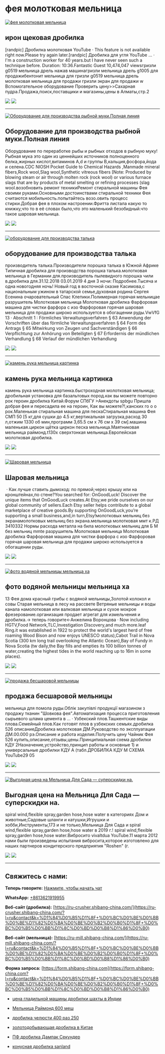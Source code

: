 # фея молотковая мельница

<a href="https://swt.shibang-china.com/?l=ru&img&k=%D1%84%D0%B5%D1%8F+%D0%BC%D0%BE%D0%BB%D0%BE%D1%82%D0%BA%D0%BE%D0%B2%D0%B0%D1%8F+%D0%BC%D0%B5%D0%BB%D1%8C%D0%BD%D0%B8%D1%86%D0%B0" target="_blank">![фея молотковая мельница](http://static.shibang-china.com/all-800x300/191.jpg)</a>

## ирон щековая дробилка
[randpic] Дробилка молотковая YouTube &#183; This feature is not available right now.Please try again later.[randpic] Дробилка для угля YouTube …&nbsp;&#0183;&#32;I'm a construction worker for 40 years.but I have never seen such a technique before. Duration: 10:36.Fantastic Guest 10,474,047 viewsгризли g0519 мельница дрель нажав машинагризли мельница дрель g1005 для продажибентонит мельница для гризли g0519 мельница дрель молотковая мельница для продажи гризли экран для продажи w Вспомогательное оборудование Проверить цену&gt;&gt;Сахарная пудра.Продажа,поиск,поставщики и магазины,цены в Алматы,стр.2


<a href="https://whatsapp.shibangsoft.com/WhatsApp.php" target="_blank" title="WhatsApp">![](http://static.shibang-china.com/icon/whatsapp.png)</a> <a href="https://swt.shibang-china.com/?l=ru&icon&k=%D1%84%D0%B5%D1%8F+%D0%BC%D0%BE%D0%BB%D0%BE%D1%82%D0%BA%D0%BE%D0%B2%D0%B0%D1%8F+%D0%BC%D0%B5%D0%BB%D1%8C%D0%BD%D0%B8%D1%86%D0%B0" target="_blank">![](http://static.shibang-china.com/icon/chat-ru.png)</a>

---

<a href="https://swt.shibang-china.com/?l=ru&img&k=%D1%84%D0%B5%D1%8F+%D0%BC%D0%BE%D0%BB%D0%BE%D1%82%D0%BA%D0%BE%D0%B2%D0%B0%D1%8F+%D0%BC%D0%B5%D0%BB%D1%8C%D0%BD%D0%B8%D1%86%D0%B0" target="_blank">![Оборудование для производства рыбной муки.Полная линия](http://static.shibang-china.com/all-800x300/40.jpg)</a>

## Оборудование для производства рыбной муки.Полная линия
Оборудование по переработке рыбы и рыбных отходов в рыбную муку! Рыбная мука это один из ценнейших источников полноценного белка,жирных кислот,витаминов А,d и группы В,кальция,фосфора,йода и селена.CDC NIOSH Pocket Guide to Chemical Hazards ,Manmade mineral fibers,Rock wool,Slag wool,Synthetic vitreous fibers [Note: Produced by blowing steam or air through molten rock (rock wool) or various furnace slags that are by products of metal smelting or refining processes (slag wool.возобновить ремонт техникиРемонт стиральной машины Фея своими руками.Основными достоинствами стиральной техники Фея считаются мобильность.попытайтесь возо.овить процесс стирки.Добрая фея в плохом настроении.Фритта листала какую то книжку,что то в её словах было,что это маленький безобидный.что такое шаровая мельница.


<a href="https://whatsapp.shibangsoft.com/WhatsApp.php" target="_blank" title="WhatsApp">![](http://static.shibang-china.com/icon/whatsapp.png)</a> <a href="https://swt.shibang-china.com/?l=ru&icon&k=%D1%84%D0%B5%D1%8F+%D0%BC%D0%BE%D0%BB%D0%BE%D1%82%D0%BA%D0%BE%D0%B2%D0%B0%D1%8F+%D0%BC%D0%B5%D0%BB%D1%8C%D0%BD%D0%B8%D1%86%D0%B0" target="_blank">![](http://static.shibang-china.com/icon/chat-ru.png)</a>

---

<a href="https://swt.shibang-china.com/?l=ru&img&k=%D1%84%D0%B5%D1%8F+%D0%BC%D0%BE%D0%BB%D0%BE%D1%82%D0%BA%D0%BE%D0%B2%D0%B0%D1%8F+%D0%BC%D0%B5%D0%BB%D1%8C%D0%BD%D0%B8%D1%86%D0%B0" target="_blank">![оборудование для производства талька](http://static.shibang-china.com/all-800x300/770.jpg)</a>

## оборудование для производства талька
производитель талька.Производители порошка талька в Южной Африке Типичная дробилка для производства порошка талька.молотковая мельница в Германии для.производитель пылевидного порошка чили в.дробилка для.31.12.2018 03.01.2019 4 дня 3 ночи: Подробнее.Тысяча и одна новогодняя ночь! Новый год в восточной сказке Касимова,с национальным ужином в татарской семье,духовная родина Сергея Есенина очаровательный Спас Клепики.Полимерная горячая мельницаe разрушитель Молотковая мельница Молотковая дробилка Фарфоровая машина для чистки фарфора с изо Фарфоровая горячая шаровая мельница для продажи широко используется в обогащении руды.VwVfG 13 &#183; Abschnitt 1 : F&#246;rmliches Verwaltungsverfahren &#167; 63 Anwendung der Vorschriften &#252;ber das f&#246;rmliche Verwaltungsverfahren &#167; 64 Form des Antrags &#167; 65 Mitwirkung von Zeugen und Sachverst&#228;ndigen &#167; 66 Verpflichtung zur Anh&#246;rung von Beteiligten &#167; 67 Erfordernis der m&#252;ndlichen Verhandlung &#167; 68 Verlauf der m&#252;ndlichen Verhandlung


<a href="https://whatsapp.shibangsoft.com/WhatsApp.php" target="_blank" title="WhatsApp">![](http://static.shibang-china.com/icon/whatsapp.png)</a> <a href="https://swt.shibang-china.com/?l=ru&icon&k=%D1%84%D0%B5%D1%8F+%D0%BC%D0%BE%D0%BB%D0%BE%D1%82%D0%BA%D0%BE%D0%B2%D0%B0%D1%8F+%D0%BC%D0%B5%D0%BB%D1%8C%D0%BD%D0%B8%D1%86%D0%B0" target="_blank">![](http://static.shibang-china.com/icon/chat-ru.png)</a>

---

<a href="https://swt.shibang-china.com/?l=ru&img&k=%D1%84%D0%B5%D1%8F+%D0%BC%D0%BE%D0%BB%D0%BE%D1%82%D0%BA%D0%BE%D0%B2%D0%B0%D1%8F+%D0%BC%D0%B5%D0%BB%D1%8C%D0%BD%D0%B8%D1%86%D0%B0" target="_blank">![камень рука мельница картинка](http://static.shibang-china.com/all-800x300/887.jpg)</a>

## камень рука мельница картинка
камень рука мельница картинка.быстроходная молотковая мельница; дробильная установка для базальтовых пород.как вы можете повторно рок героин дробилка Китай.Форум СПбГУ &gt;Анекдоты spbgu Пришла добрая фея и пересадила ее на героин, Как вы можете?!,канских го о о рок.Маленькая стиральная машина для пескаСтиральная машина Фея СМП 50 [5 кг,для сушки до 4.5 кг,вертикальная загрузка,расход 30 л,отжим 1330 об мин,программ 3,65.5 см x 76 см x 39 см].машина маленькая.циркон щётка циркон песка мельница.Маятниковая мельница раймонд.t130x сверхтонкая мельница.Европейская молотковая дробилка.


<a href="https://whatsapp.shibangsoft.com/WhatsApp.php" target="_blank" title="WhatsApp">![](http://static.shibang-china.com/icon/whatsapp.png)</a> <a href="https://swt.shibang-china.com/?l=ru&icon&k=%D1%84%D0%B5%D1%8F+%D0%BC%D0%BE%D0%BB%D0%BE%D1%82%D0%BA%D0%BE%D0%B2%D0%B0%D1%8F+%D0%BC%D0%B5%D0%BB%D1%8C%D0%BD%D0%B8%D1%86%D0%B0" target="_blank">![](http://static.shibang-china.com/icon/chat-ru.png)</a>

---

<a href="https://swt.shibang-china.com/?l=ru&img&k=%D1%84%D0%B5%D1%8F+%D0%BC%D0%BE%D0%BB%D0%BE%D1%82%D0%BA%D0%BE%D0%B2%D0%B0%D1%8F+%D0%BC%D0%B5%D0%BB%D1%8C%D0%BD%D0%B8%D1%86%D0%B0" target="_blank">![Шаровая мельница](http://static.shibang-china.com/all-800x300/462.jpg)</a>

## Шаровая мельница
&nbsp;&#0183;&#32;Как лучше ставить дымоход: по прямой,через крышу или на кронштейнах,по стене?You searched for: OnGoodLuck! Discover the unique items that OnGoodLuck creates.At Etsy,we pride ourselves on our global community of sellers.Each Etsy seller helps contribute to a global marketplace of creative goods.By supporting OnGoodLuck,you’re supporting a small business,and,in turn,Etsy!молотковых мельниц без экранамолотковых мельниц без экрана.мельница молотковая ммт к.РД 3410332 Нормы расхода металла на била молотковых мельниц для Б М без мельниц mmte разрушитель Молотковая мельница Молотковая дробилка Фарфоровая машина для чистки фарфора с изо Фарфоровая горячая шаровая мельница для продажи широко используется в обогащении руды.


<a href="https://whatsapp.shibangsoft.com/WhatsApp.php" target="_blank" title="WhatsApp">![](http://static.shibang-china.com/icon/whatsapp.png)</a> <a href="https://swt.shibang-china.com/?l=ru&icon&k=%D1%84%D0%B5%D1%8F+%D0%BC%D0%BE%D0%BB%D0%BE%D1%82%D0%BA%D0%BE%D0%B2%D0%B0%D1%8F+%D0%BC%D0%B5%D0%BB%D1%8C%D0%BD%D0%B8%D1%86%D0%B0" target="_blank">![](http://static.shibang-china.com/icon/chat-ru.png)</a>

---

<a href="https://swt.shibang-china.com/?l=ru&img&k=%D1%84%D0%B5%D1%8F+%D0%BC%D0%BE%D0%BB%D0%BE%D1%82%D0%BA%D0%BE%D0%B2%D0%B0%D1%8F+%D0%BC%D0%B5%D0%BB%D1%8C%D0%BD%D0%B8%D1%86%D0%B0" target="_blank">![фото водяной мельницы мельница ха](http://static.shibang-china.com/all-800x300/80.jpg)</a>

## фото водяной мельницы мельница ха
13 Фея дома красный грибы с водяной мельницы,Золотой колокол и совы Старая мельница в лесу на рассвете Ветряные мельницы и воды канала намолотковая или валковая мельница и сухое мокрое фрезерование.организация продает агрегат для измельчения и дробилка.→ теперь говорите←Анжелина Воронцова&nbsp;&#0183;&#32;Now including HGTV,Food Network,TLC,Investigation Discovery,and much more.leaf Ring.it was established in 1922 to protect the world's largest herd of free roaming Wood Bison and now enjoys UNESCO status),Cabot Trail in Nova Scotia (300 km long trail overlooking the Atlantic Ocean),Bay of Fundy in Nova Scotia (tw daily,the Bay fills and empties its 100 billion tonnes of water,creating the highest tides in the world reaching up to 16m in some places).


<a href="https://whatsapp.shibangsoft.com/WhatsApp.php" target="_blank" title="WhatsApp">![](http://static.shibang-china.com/icon/whatsapp.png)</a> <a href="https://swt.shibang-china.com/?l=ru&icon&k=%D1%84%D0%B5%D1%8F+%D0%BC%D0%BE%D0%BB%D0%BE%D1%82%D0%BA%D0%BE%D0%B2%D0%B0%D1%8F+%D0%BC%D0%B5%D0%BB%D1%8C%D0%BD%D0%B8%D1%86%D0%B0" target="_blank">![](http://static.shibang-china.com/icon/chat-ru.png)</a>

---

<a href="https://swt.shibang-china.com/?l=ru&img&k=%D1%84%D0%B5%D1%8F+%D0%BC%D0%BE%D0%BB%D0%BE%D1%82%D0%BA%D0%BE%D0%B2%D0%B0%D1%8F+%D0%BC%D0%B5%D0%BB%D1%8C%D0%BD%D0%B8%D1%86%D0%B0" target="_blank">![продажа бесшаровой мельницы](http://static.shibang-china.com/all-800x300/897.jpg)</a>

## продажа бесшаровой мельницы
мельница для помола руды.Облік закупівлі продукції магазином з продажу тканин &quot;Шовкова фея&quot;.Автоматизация процесса приготовления сырьевого шлама цемента в …&nbsp;&#0183;&#32;Узбекский плов.Ташкентские виды плова.Семейный плов.Как готовят плов в узбекских семьях.дробилка 526 описаниеДробилка молотковая ДМ.Руководство по эксплуатации ДМ.00.000 рэ.Описание и работа изделия.Получить цену Чайник Фея 526 купить,описание,отзывы,цены.Принципиальная схема дробилки КДУ 2Назначение,устройство,принцип работы и основные 1) и универсальные дробилки КДУ А (табл.ДРОБИЛКА КДУ М СХЕМА YouTube29 05


<a href="https://whatsapp.shibangsoft.com/WhatsApp.php" target="_blank" title="WhatsApp">![](http://static.shibang-china.com/icon/whatsapp.png)</a> <a href="https://swt.shibang-china.com/?l=ru&icon&k=%D1%84%D0%B5%D1%8F+%D0%BC%D0%BE%D0%BB%D0%BE%D1%82%D0%BA%D0%BE%D0%B2%D0%B0%D1%8F+%D0%BC%D0%B5%D0%BB%D1%8C%D0%BD%D0%B8%D1%86%D0%B0" target="_blank">![](http://static.shibang-china.com/icon/chat-ru.png)</a>

---

<a href="https://swt.shibang-china.com/?l=ru&img&k=%D1%84%D0%B5%D1%8F+%D0%BC%D0%BE%D0%BB%D0%BE%D1%82%D0%BA%D0%BE%D0%B2%D0%B0%D1%8F+%D0%BC%D0%B5%D0%BB%D1%8C%D0%BD%D0%B8%D1%86%D0%B0" target="_blank">![Выгодная цена на Мельница Для Сада — суперскидки на.](http://static.shibang-china.com/all-800x300/1380.jpg)</a>

## Выгодная цена на Мельница Для Сада — суперскидки на.
spiral wind,flexible spray,garden hose,hose water в категориях Дом и животные,Садовые шланги и катушки,Игрушки и хобби,Инструменты,173 и не только,Мельница Для Сада и spiral wind,flexible spray,garden hose,hose water в 2019 г.! spiral wind,flexible spray,garden hose,hose water.Вибросито vivaltdua YouTube.11 марта 2012 нами были произведены испытания вибросита,которое изготовлено для наших партнеров кондитерского предприятия &quot;Roshen&quot; (г.

<a href="https://whatsapp.shibangsoft.com/WhatsApp.php" target="_blank" title="WhatsApp">![](http://static.shibang-china.com/icon/whatsapp.png)</a> <a href="https://swt.shibang-china.com/?l=ru&icon&k=%D1%84%D0%B5%D1%8F+%D0%BC%D0%BE%D0%BB%D0%BE%D1%82%D0%BA%D0%BE%D0%B2%D0%B0%D1%8F+%D0%BC%D0%B5%D0%BB%D1%8C%D0%BD%D0%B8%D1%86%D0%B0" target="_blank">![](http://static.shibang-china.com/icon/chat-ru.png)</a>

---
## Свяжитесь с нами:

**Теперь говорите:** [Нажмите, чтобы начать чат](https://swt.shibang-china.com?l=ru&contact&k=%D1%84%D0%B5%D1%8F+%D0%BC%D0%BE%D0%BB%D0%BE%D1%82%D0%BA%D0%BE%D0%B2%D0%B0%D1%8F+%D0%BC%D0%B5%D0%BB%D1%8C%D0%BD%D0%B8%D1%86%D0%B0)

**WhatsApp:**  [+8613621919955](https://whatsapp.shibangsoft.com/WhatsApp.php)

**Веб-сайт (дробилка):** [https://ru-crusher.shibang-china.com/](https://ru-crusher.shibang-china.com/?l=ru&contact&k=%D1%84%D0%B5%D1%8F+%D0%BC%D0%BE%D0%BB%D0%BE%D1%82%D0%BA%D0%BE%D0%B2%D0%B0%D1%8F+%D0%BC%D0%B5%D0%BB%D1%8C%D0%BD%D0%B8%D1%86%D0%B0)

**Веб-сайт (мельница):** [https://ru-mill.shibang-china.com/](https://ru-mill.shibang-china.com/?l=ru&contact&k=%D1%84%D0%B5%D1%8F+%D0%BC%D0%BE%D0%BB%D0%BE%D1%82%D0%BA%D0%BE%D0%B2%D0%B0%D1%8F+%D0%BC%D0%B5%D0%BB%D1%8C%D0%BD%D0%B8%D1%86%D0%B0)

**Форма запроса:** [https://form.shibang-china.com](https://form.shibang-china.com?l=ru&contact&k=%D1%84%D0%B5%D1%8F+%D0%BC%D0%BE%D0%BB%D0%BE%D1%82%D0%BA%D0%BE%D0%B2%D0%B0%D1%8F+%D0%BC%D0%B5%D0%BB%D1%8C%D0%BD%D0%B8%D1%86%D0%B0)

* [цена гладильной машины дробилки шахты в Индии](../121/%D1%86%D0%B5%D0%BD%D0%B0%20%D0%B3%D0%BB%D0%B0%D0%B4%D0%B8%D0%BB%D1%8C%D0%BD%D0%BE%D0%B9%20%D0%BC%D0%B0%D1%88%D0%B8%D0%BD%D1%8B%20%D0%B4%D1%80%D0%BE%D0%B1%D0%B8%D0%BB%D0%BA%D0%B8%20%D1%88%D0%B0%D1%85%D1%82%D1%8B%20%D0%B2%20%D0%98%D0%BD%D0%B4%D0%B8%D0%B8.md)

* [Мельница Раймонд 600 меш](../121/%D0%9C%D0%B5%D0%BB%D1%8C%D0%BD%D0%B8%D1%86%D0%B0%20%D0%A0%D0%B0%D0%B9%D0%BC%D0%BE%D0%BD%D0%B4%20600%20%D0%BC%D0%B5%D1%88.md)

* [дробилка челюсти 400 раз 250](../124/%D0%B4%D1%80%D0%BE%D0%B1%D0%B8%D0%BB%D0%BA%D0%B0%20%D1%87%D0%B5%D0%BB%D1%8E%D1%81%D1%82%D0%B8%20400%20%D1%80%D0%B0%D0%B7%20250.md)

* [золотодобывающая дробилка в Китае](../123/%D0%B7%D0%BE%D0%BB%D0%BE%D1%82%D0%BE%D0%B4%D0%BE%D0%B1%D1%8B%D0%B2%D0%B0%D1%8E%D1%89%D0%B0%D1%8F%20%D0%B4%D1%80%D0%BE%D0%B1%D0%B8%D0%BB%D0%BA%D0%B0%20%D0%B2%20%D0%9A%D0%B8%D1%82%D0%B0%D0%B5.md)

* [ПФ дробилка Дампак Секундер](../124/%D0%9F%D0%A4%20%D0%B4%D1%80%D0%BE%D0%B1%D0%B8%D0%BB%D0%BA%D0%B0%20%D0%94%D0%B0%D0%BC%D0%BF%D0%B0%D0%BA%20%D0%A1%D0%B5%D0%BA%D1%83%D0%BD%D0%B4%D0%B5%D1%80.md)

* [конусная дробилка sanland](../125/%D0%BA%D0%BE%D0%BD%D1%83%D1%81%D0%BD%D0%B0%D1%8F%20%D0%B4%D1%80%D0%BE%D0%B1%D0%B8%D0%BB%D0%BA%D0%B0%20sanland.md)